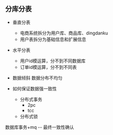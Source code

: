 ## 分库分表

+ 垂直分表
  - 电商系统拆分为用户库、商品库、dingdanku
  - 用户表拆分为基础信息和扩展信息
+ 水平分表
   - 用户id模运算，分不到不同数据库
   - 订单id模运算，分不到不同表

+ 数据倾斜
    数据分布不均匀


+ 如何保证数据强一致性
  - 分布式事务
    - 2pc
    - tcc
  - 分布式锁

数据库事务+mq   -- 最终一致性确认